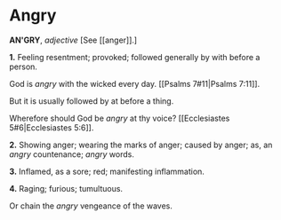 # Angry

**AN'GRY**, _adjective_ \[See [[anger]].\]

**1.** Feeling resentment; provoked; followed generally by with before a person.

God is _angry_ with the wicked every day. [[Psalms 7#11|Psalms 7:11]].

But it is usually followed by at before a thing.

Wherefore should God be _angry_ at thy voice? [[Ecclesiastes 5#6|Ecclesiastes 5:6]].

**2.** Showing anger; wearing the marks of anger; caused by anger; as, an _angry_ countenance; _angry_ words.

**3.** Inflamed, as a sore; red; manifesting inflammation.

**4.** Raging; furious; tumultuous.

Or chain the _angry_ vengeance of the waves.